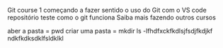 Git course 1
começando a fazer sentido o uso do Git com o VS code
repositório teste como o git funciona
Saiba mais fazendo outros cursos

aber a pasta = pwd
criar uma pasta = mkdir
ls -lfhdfxckfkdlsjfsdjfkdjkf
ndkfkdksdklfsldklkl